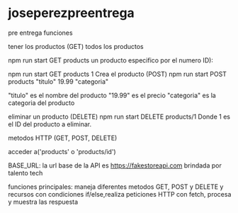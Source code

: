 # joseperezpreentrega
pre entrega
funciones

tener los productos (GET)
todos los productos

npm run start GET products
un producto especifico por el numero ID):

npm run start GET products 1
Crea el producto (POST)
npm run start POST products "titulo" 19.99 "categoria"


"titulo" es el nombre del producto
"19.99" es el precio
"categoria" es la categoria del producto

eliminar un producto (DELETE)
npm run start DELETE products/1
Donde 1 es el ID del producto a eliminar.

metodos HTTP (GET, POST, DELETE)

acceder a('products' o 'products/id')

BASE_URL: la url base de la API es https://fakestoreapi.com brindada por talento tech

funciones principales:
maneja diferentes metodos GET, POST y DELETE y recursos con condiciones if/else,realiza peticiones HTTP con fetch, procesa y
muestra las respuesta

